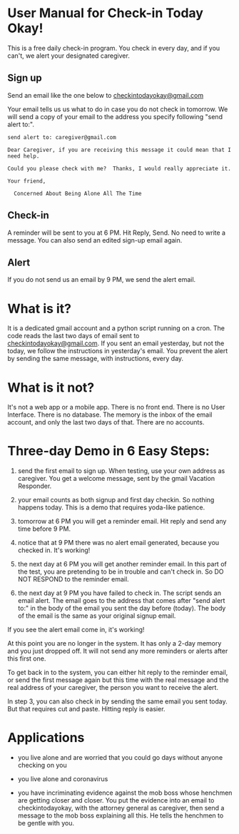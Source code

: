# User Manual for Check-in Today Okay!

This is a free daily check-in program.  You check in every day, and if you can't, we alert your designated caregiver.

## Sign up

Send an email like the one below to checkintodayokay@gmail.com

Your email tells us us what to do in case you do not check in 
tomorrow.   We will send a copy of your email to the address you specify following "send alert to:". 

```
send alert to: caregiver@gmail.com

Dear Caregiver, if you are receiving this message it could mean that I need help.  

Could you please check with me?  Thanks, I would really appreciate it.

Your friend,

  Concerned About Being Alone All The Time
```

## Check-in

A reminder will be sent to you at 6 PM.  Hit Reply, Send.  No need to write a message.  You can also send an edited sign-up email again.

## Alert

If you do not send us an email by 9 PM, we send the alert email. 

# What is it?

It is a dedicated gmail account and a python script running on a cron.  The code reads the last two days of 
email sent to checkintodayokay@gmail.com.  If you sent an email yesterday, but not the today, we follow the 
instructions in yesterday's email.  You prevent the alert by sending the same message, with instructions, every day.

# What is it not?

It's not a web app or a mobile app.  There is no front end. There is no User Interface.  There is no database.  The memory is the inbox of the email account, and only the last two days of that.  There are no accounts.

# Three-day Demo in 6 Easy Steps:

1.  send the first email to sign up.   When testing, use your own address as caregiver.  You get a welcome message, sent by the gmail Vacation Responder.

2.  your email counts as both signup and first day checkin.  So nothing happens today.  This is a demo that requires yoda-like patience.

3.  tomorrow at 6 PM you will get a reminder email.  Hit reply and send any time before 9 PM.

4.  notice that at 9 PM there was no alert email generated, because you checked in.  It's working!

5.  the next day at 6 PM you will get another reminder email.  In this part of the test, you are pretending to be in trouble and can't check in.  So DO NOT RESPOND to the reminder email.

6.  the next day at 9 PM you have failed to check in.  The script sends an email alert.    The email goes to the address that comes after "send alert to:" in the body of the email you sent the day before (today).  The body of the email is the same as your original signup email.

If you see the alert email come in, it's working!

At this point you are no longer in the system.  It has only a 2-day memory and you just dropped off.  It will not send any more reminders or alerts after this first one.  

To get back in to the system, you can either hit reply to the reminder email, or send the first message again but this time with the real message and the real address of your caregiver, the person you want to receive the alert.

In step 3, you can also check in by sending the same email you sent today.  But that requires cut and paste.  Hitting reply is easier.

# Applications

* you live alone and are worried that you could go days without anyone checking on you

* you live alone and coronavirus

* you have incriminating evidence against the mob boss whose henchmen are getting closer and closer.  You put the evidence into an email to checkintodayokay, with the attorney general as caregiver, then send a message to the mob boss explaining all this.  He tells the henchmen to be gentle with you.


